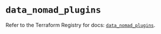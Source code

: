 # `data_nomad_plugins`

Refer to the Terraform Registry for docs: [`data_nomad_plugins`](https://registry.terraform.io/providers/hashicorp/nomad/2.5.0/docs/data-sources/plugins).
